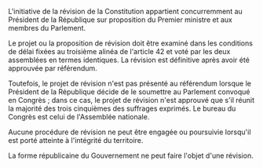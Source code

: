 L'initiative de la révision de la Constitution appartient concurremment au Président de la République sur proposition du Premier ministre et aux membres du Parlement.

Le projet ou la proposition de révision doit être examiné dans les conditions de délai fixées au troisième alinéa de l'article 42 et voté par les deux assemblées en termes identiques. La révision est définitive après avoir été approuvée par référendum.

Toutefois, le projet de révision n'est pas présenté au référendum lorsque le Président de la République décide de le soumettre au Parlement convoqué en Congrès ; dans ce cas, le projet de révision n'est approuvé que s'il réunit la majorité des trois cinquièmes des suffrages exprimés. Le bureau du Congrès est celui de l'Assemblée nationale.

Aucune procédure de révision ne peut être engagée ou poursuivie lorsqu'il est porté atteinte à l'intégrité du territoire.

La forme républicaine du Gouvernement ne peut faire l'objet d'une révision.
